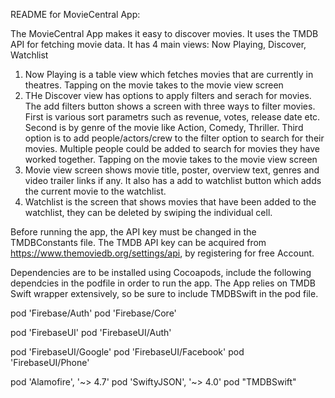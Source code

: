 README for MovieCentral App:

The MovieCentral App makes it easy to discover movies. It uses the TMDB API for fetching movie data. 
It has 4 main views:
Now Playing, Discover, Watchlist
1) Now Playing is a table view which fetches movies that are currently in theatres.
Tapping on the movie takes to the movie view screen
2) THe Discover view has options to apply filters and serach for movies.
The add filters button shows a screen with three ways to filter movies.
First is various sort parametrs such as revenue, votes, release date etc.
Second is by genre of the movie like Action, Comedy, Thriller.
Third option is to add people/actors/crew to the filter option to search for their movies. Multiple people could be added to search for movies they have worked together.
Tapping on the movie takes to the movie view screen
3) Movie view screen shows movie title, poster, overview text, genres and video trailer links if any. It also has a add to watchlist button which adds the current movie to the watchlist.
4) Watchlist is the screen that shows movies that have been added to the watchlist, they can be deleted by swiping the individual cell.

Before running the app, the API key must be changed in the TMDBConstants file. The TMDB API key can be acquired from  https://www.themoviedb.org/settings/api, by registering for free Account.

Dependencies are to be installed using Cocoapods, include the following dependcies in the podfile in order to run the app. The App relies on TMDB Swift wrapper extensively, so be sure to include TMDBSwift in the pod file.

pod 'Firebase/Auth'
pod 'Firebase/Core'

pod 'FirebaseUI'
pod 'FirebaseUI/Auth'

pod 'FirebaseUI/Google'
pod 'FirebaseUI/Facebook'
pod 'FirebaseUI/Phone'

pod 'Alamofire', '~> 4.7'
pod 'SwiftyJSON', '~> 4.0'
pod "TMDBSwift"
